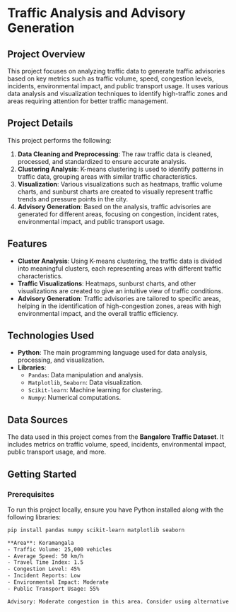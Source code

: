 # Traffic Analysis and Advisory Generation

## Project Overview

This project focuses on analyzing traffic data to generate traffic advisories based on key metrics such as traffic volume, speed, congestion levels, incidents, environmental impact, and public transport usage. It uses various data analysis and visualization techniques to identify high-traffic zones and areas requiring attention for better traffic management.

## Project Details

This project performs the following:

1. **Data Cleaning and Preprocessing**: The raw traffic data is cleaned, processed, and standardized to ensure accurate analysis.
2. **Clustering Analysis**: K-means clustering is used to identify patterns in traffic data, grouping areas with similar traffic characteristics.
3. **Visualization**: Various visualizations such as heatmaps, traffic volume charts, and sunburst charts are created to visually represent traffic trends and pressure points in the city.
4. **Advisory Generation**: Based on the analysis, traffic advisories are generated for different areas, focusing on congestion, incident rates, environmental impact, and public transport usage.

## Features

- **Cluster Analysis**: Using K-means clustering, the traffic data is divided into meaningful clusters, each representing areas with different traffic characteristics.
- **Traffic Visualizations**: Heatmaps, sunburst charts, and other visualizations are created to give an intuitive view of traffic conditions.
- **Advisory Generation**: Traffic advisories are tailored to specific areas, helping in the identification of high-congestion zones, areas with high environmental impact, and the overall traffic efficiency.

## Technologies Used

- **Python**: The main programming language used for data analysis, processing, and visualization.
- **Libraries**: 
  - `Pandas`: Data manipulation and analysis.
  - `Matplotlib`, `Seaborn`: Data visualization.
  - `Scikit-learn`: Machine learning for clustering.
  - `Numpy`: Numerical computations.

## Data Sources

The data used in this project comes from the **Bangalore Traffic Dataset**. It includes metrics on traffic volume, speed, incidents, environmental impact, public transport usage, and more.

## Getting Started

### Prerequisites

To run this project locally, ensure you have Python installed along with the following libraries:

```bash
pip install pandas numpy scikit-learn matplotlib seaborn

**Area**: Koramangala
- Traffic Volume: 25,000 vehicles
- Average Speed: 50 km/h
- Travel Time Index: 1.5
- Congestion Level: 45%
- Incident Reports: Low
- Environmental Impact: Moderate
- Public Transport Usage: 55%

Advisory: Moderate congestion in this area. Consider using alternative routes or public transport during peak hours.

